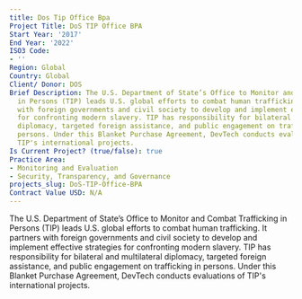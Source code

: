 ```yaml
---
title: Dos Tip Office Bpa
Project Title: DoS TIP Office BPA
Start Year: '2017'
End Year: '2022'
ISO3 Code:
- ''
Region: Global
Country: Global
Client/ Donor: DOS
Brief Description: The U.S. Department of State’s Office to Monitor and Combat Trafficking
  in Persons (TIP) leads U.S. global efforts to combat human trafficking. It partners
  with foreign governments and civil society to develop and implement effective strategies
  for confronting modern slavery. TIP has responsibility for bilateral and multilateral
  diplomacy, targeted foreign assistance, and public engagement on trafficking in
  persons. Under this Blanket Purchase Agreement, DevTech conducts evaluations of
  TIP's international projects.
Is Current Project? (true/false): true
Practice Area:
- Monitoring and Evaluation
- Security, Transparency, and Governance
projects_slug: DoS-TIP-Office-BPA
Contract Value USD: N/A
---
```


The U.S. Department of State’s Office to Monitor and Combat Trafficking in Persons (TIP) leads U.S. global efforts to combat human trafficking. It partners with foreign governments and civil society to develop and implement effective strategies for confronting modern slavery. TIP has responsibility for bilateral and multilateral diplomacy, targeted foreign assistance, and public engagement on trafficking in persons. Under this Blanket Purchase Agreement, DevTech conducts evaluations of TIP's international projects.